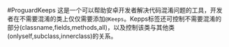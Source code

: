 #ProguardKeeps
这是一个可以帮助安卓开发者解决代码混淆问题的工具，开发者在不需要混淆的类上仅仅需要添加``@Keeps``。Kepps标签还可控制不需要混淆的部分(classname,fields,methods,all)，以及控制该类与其他类(onlyself,subclass,innerclass)的关系。